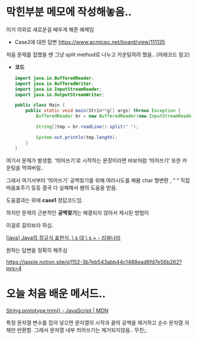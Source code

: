 # 막힌부분 메모에 작성해놓음..
이거 의외로 새로운걸 배우게 해준 예제임



* Case2에 대한 답변
https://www.acmicpc.net/board/view/111135


처음 문제를 접했을 땐 그냥 split method로 나누고 카운팅하려 했음.. (아래코드 참고)

- **코드**

    ```java
    import java.io.BufferedReader;
    import java.io.BufferedWriter;
    import java.io.InputStreamReader;
    import java.io.OutputStreamWriter;
    
    public class Main {
        public static void main(Strin**g[] args) throws Exception {
            BufferedReader br = new BufferedReader(new InputStreamReader(System.in));
    
            String[]tmp = br.readLine().split(" ");
    
            System.out.println(tmp.length);
        }
    }
    ```


여기서 문제가 발생함. ‘띄어쓰기’로 시작하는 문장이라면 바보처럼 ‘띄어쓰기’ 또한 카운팅을 먹여버림..

그래서 여기서부터 ‘띄어쓰기’ 공백찾기를 위해 여러시도를 해봄 char 형변환 , “ “ 직접 따옴표주기 등등 결국 다 실패해서 쌤의 도움을 받음.

도움결과는 위에 **case1** 정답코드임.

하지만 문제의 근본적인 **공백찾기**는 해결되지 않아서 제시된 방법이

이걸로 갈라보라 하심.

[[java] Java의 정규식 표현식, \\ s 대 \\ s + - 리뷰나라](http://daplus.net/java-java%EC%9D%98-%EC%A0%95%EA%B7%9C%EC%8B%9D-%ED%91%9C%ED%98%84%EC%8B%9D-s-%EB%8C%80-s/)

원하는 답변을 정확히 해주심

https://jaxple.notion.site/q1152-3b7eb543abb44c1488ead6fd7e56b262?pvs=4


# 오늘 처음 배운 메서드..

[String.prototype.trim() - JavaScript | MDN](https://developer.mozilla.org/en-US/docs/Web/JavaScript/Reference/Global_Objects/String/Trim)

특정 문자열 변수를 집어 넣으면 문자열의 시작과 끝의 공백을 제거하고 순수 문자열 자체만 반환함. 그래서 문자열 내부 띄어쓰기는 제거되지않음.. 무친;;